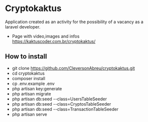 
# Cryptokaktus 

Application created as an activity for the possibility of a vacancy as a laravel developer.
- Page with video,images and infos https://kaktuscoder.com.br/cryptokaktus/
  
## How to install

- git clone https://github.com/CleversonAbreu/cryptokaktus.git
- cd cryptokaktus
- composer install 
- cp .env.example .env
- php artisan key:generate
- php artisan migrate
- php artisan db:seed --class=UsersTableSeeder 
- php artisan db:seed --class=CryptosTableSeeder 
- php artisan db:seed --class=TransactionTableSeeder 
- php artisan serve



